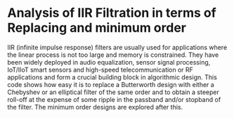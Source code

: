 # Analysis of IIR Filtration in terms of Replacing and minimum order

IIR (infinite impulse response) filters are usually used for applications where the linear process is not too large and memory is constrained. They have been widely deployed in audio equalization, sensor signal processing, IoT/IIoT smart sensors and high-speed telecommunication or RF applications and form a crucial building block in algorithmic design. This code shows how easy it is to replace a Butterworth design with either a Chebyshev or an elliptical filter of the same order and to obtain a steeper roll-off at the expense of some ripple in the passband and/or stopband of the filter. The minimum order designs are explored after this.

